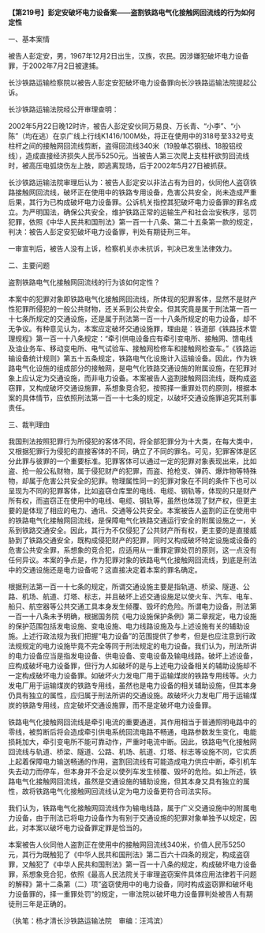 **【第219号】彭定安破坏电力设备案——盗割铁路电气化接触网回流线的行为如何定性**

一、基本案情

被告人彭定安，男，1967年12月2日出生，汉族，农民。因涉嫌犯破坏电力设备罪，于2002年7月2日被逮捕。

长沙铁路运输检察院以被告人彭定安犯破坏电力设备罪向长沙铁路运输法院提起公诉。

长沙铁路运输法院经公开审理查明：

2002年5月22日晚12时许，被告人彭定安伙同万易良、万长青、“小李”、“小陈”（均在逃）在京广线上行线K1416/100M处，将正在使用中的318号至332号支柱杆之间的接触网回流线剪断，盗得回流线340米（19股单芯钢线、18股铝绞线），造成直接经济损失人民币5250元。当被告人第三次爬上支柱杆欲剪回流线时，被高压电弧烧伤左上肢，即逃离现场，后于2002年5月27日被抓获。

长沙铁路运输法院审理后认为：被告人彭定安以非法占有为目的，伙同他人盗窃铁路接触网回流线，破坏正在使用中的铁路专用设备，危害公共安全，尚未造成严重后果，其行为已构成破坏电力设备罪。公诉机关指控其犯破坏电力设备罪的罪名成立。为严明国法，确保公共安全，维护铁路正常的运输生产和社会治安秩序，惩罚犯罪，依照《中华人民共和国刑法》第一百一十八条、第二十五条第一款的规定，判决：被告人彭定安犯破坏电力设备罪，判处有期徒刑三年。

一审宣判后，被告人没有上诉，检察机关亦未抗诉，判决已发生法律效力。

二、主要问题

盗割铁路电气化接触网回流线的行为该如何定性？

本案中的犯罪对象即铁路电气化接触网回流线，所体现的犯罪客体，显然不是财产性犯罪所侵犯的一般公共财物，还关系到公共安全。但其究竟是属于刑法第一百一十七条所规定的交通设施，还是属于刑法第一百一十八条所规定的电力设备，却不无争议。有种意见认为，本案应定破坏交通设施罪，理由是：铁道部《铁路技术管理规程》第一百一十八条规定：“牵引供电设备应有牵引变电所、接触网、馈电线及油业务车、移动变电所、电气试验车、接触网检修车和接触网检查车。”《铁路运输设备统计规则》第五十五条规定，铁路电气化设施计入运输设备。因此，作为铁路电气化设施的组成部分的接触网，是电气化铁路交通设施的附属设施，在犯罪对象上应认定为交通设施，而非电力设备。本案被告人盗割接触网回流线，既构成盗窃罪，又构成破坏交通设施罪，系想象竞合犯，按照择一重罪处罚的原则，根据本案的具体情节，应依照刑法第一百一十七条的规定，以破坏交通设施罪追究其刑事责任。

三、裁判理由

我国刑法按照犯罪行为所侵犯的客体不同，将全部犯罪分为十大类，在每大类中，又根据犯罪行为侵犯的直接客体的不同，确立了不同的罪名。可见，犯罪客体是区分此罪与彼罪的一个重要标准。犯罪客体可以通过一定的犯罪对象表现出来，比如盗、抢一般公私财物，属于侵犯财产的犯罪，而盗、抢枪支、弹药、爆炸物等特殊物，却属于危害公共安全的犯罪。物理属性同一的犯罪对象在不同的条件下也可以呈现为不同的犯罪客体，比如盗窃仓库里的电线、电缆、钢轨等，体现的只是财产所有权，而盗窃正在使用中的电线、电缆、钢轨等，虽然也体现了财产权，但更主要的是体现了相应的电力、通讯、交通等公共安全。本案被告人盗割的正在使用中的铁路电气化接触网回流线，是保障电气化铁路交通运行安全的附属设施之一，关系到铁路交通安全。因此，其行为不仅侵犯了公共财产所有权，更主要的是直接威胁到了铁路交通安全，既构成侵犯财产的犯罪，同时又构成破坏特定设施或设备的危害公共安全罪，系想象的竞合犯，应适用从一重罪定罪处罚的原则，这一点没有任何异议。本案的争点是，作为犯罪对象的铁路电气化接触网回流线，到底是刑法中的交通设施还是电力设备呢？这直接决定着本案的罪名确定。

根据刑法第一百一十七条的规定，所谓交通设施主要是指轨道、桥梁、隧道、公路、机场、航道、灯塔、标志，并且破坏上述交通设施足以使火车、汽车、电车、船只、航空器等公共交通工具本身发生倾覆、毁坏的危险。所谓电力设备，刑法第一百一十八条未予明确，根据国务院《电力设施保护条例》第二章规定，电力设施的保护范围包括发电设施、变电设施、电力线路设施及与上述设施有关的辅助设施。上述行政法规为我们把握“电力设备”的范围提供了参考，但是也应注意到行政法规规定的电力设施毕竟不完全等同于刑法规定的电力设备。我们认为，刑法所讲的电力设备应当是指发电设备、供电设备、变电设备及输电线路。破坏上述设备，应构成破坏电力设备罪，但行为人如破坏的是与上述电力设备相关的辅助设施却不一定构成破坏电力设备罪。如破坏火力发电厂用于运输煤炭的铁路专用线等。火力发电厂用于运输煤炭的铁路专用线，虽然也是电力设备的相关辅助设施，但其本身仍具有独立的属性，应归属于刑法所讲的交通设施。故破坏火力发电厂用于运输煤炭的铁路专用线，应定破坏交通设施罪，而不是定破坏电力设备罪。

铁路电气化接触网回流线是牵引电流的重要通道，其作用相当于普通照明电路中的零线，被剪断后将会造成牵引供电系统回流电路不畅通，电路参数发生变化，电能损耗加大，牵引变电所不能可靠动作，严重时电流中断。因此，铁路电气化接触网回流线与轨道、桥梁、隧道、公路、机场、航道、灯塔、标志等设施不同，它实质上起着保障电力输送畅通的作用，盗割回流线有可能造成电力供应中断，牵引机车失去动力而停车，但本身并不会足以使列车发生倾覆、毁坏的危险。如上所述，铁路电气化接触网回流线，虽然是交通设施的辅助设施，但其本身又具有独立的属性，故将铁路电气化接触网回流线认定为电力设备更符合司法实际。

我们认为，铁路电气化接触网回流线作为输电线路，属于广义交通设施中的附属电力设备，由于刑法已将电力设备作为有别于交通设施的犯罪对象单独予以规定，因此，对本案以破坏电力设备罪定罪是恰当的。

本案被告人伙同他人盗割正在使用中的接触网回流线340米，价值人民币5250元，其行为既触犯了《中华人民共和国刑法》第二百六十四条的规定，构成盗窃罪，又触犯了《中华人民共和国刑法》第一百一十八条的规定，构成破坏电力设备罪，系想象竞合犯，依照《最高人民法院关于审理盗窃案件具体应用法律若干问题的解释》第十二条第（二）项“盗窃使用中的电力设备，同时构成盗窃罪和破坏电力设备罪的，择一重罪处罚”的规定，一审法院以破坏电力设备罪判处被告人有期徒刑三年是正确的。

（执笔：杨才清长沙铁路运输法院　审编：汪鸿滨）